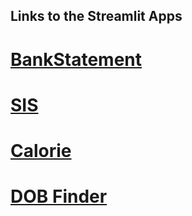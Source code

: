 ## Links to the Streamlit Apps

# [BankStatement](https://hdfc-bankstatement.streamlit.app/)

# [SIS](https://myselfshravan-python-sis-9e0oj5.streamlit.app/)

# [Calorie](https://myselfshravan-python-calorie-f3kg38.streamlit.app/)

# [DOB Finder](https://myselfshravan-python-brutforcedobamith-gac3dk.streamlit.app/)
